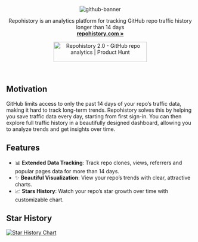 <div align="center">
  
![github-banner](https://github.com/user-attachments/assets/ed888af7-14fa-42cc-9695-2bc887b7531a)

Repohistory is an analytics platform for tracking GitHub repo traffic history longer than 14 days<br/>
**[repohistory.com »](https://repohistory.com)**

<a href="https://www.producthunt.com/products/repohistory/launches/repohistory-2-0" target="_blank"><img src="https://api.producthunt.com/widgets/embed-image/v1/featured.svg?post_id=996557&theme=light&t=1754119140881" alt="Repohistory&#0032;2&#0046;0 - GitHub&#0032;repo&#0032;analytics | Product Hunt" style="width: 250px; height: 54px;" width="250" height="54" /></a>

</div>
<br/>

## Motivation

GitHub limits access to only the past 14 days of your repo’s traffic data, making it hard to track long-term trends. Repohistory solves this by helping you save traffic data every day, starting from first sign-in. You can then explore full traffic history in a beautifully designed dashboard, allowing you to analyze trends and get insights over time.

## Features

- 📊 **Extended Data Tracking**: Track repo clones, views, referrers and popular pages data for more than 14 days.
- ✨ **Beautiful Visualization**: View your repo’s trends with clear, attractive charts.
- 📈 **Stars History**: Watch your repo’s star growth over time with customizable chart.

## Star History

[![Star History Chart](https://app.repohistory.com/api/svg?repo=repohistory/repohistory&type=Date&background=0D1117&color=62C3F8)](https://app.repohistory.com/star-history)
